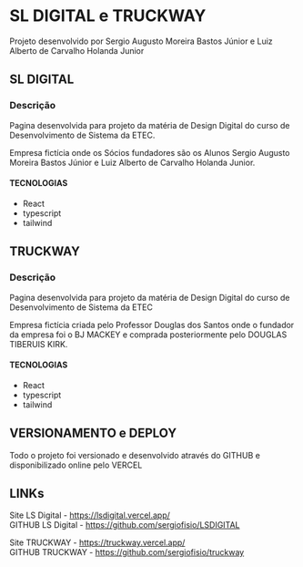 # SL DIGITAL e TRUCKWAY

Projeto desenvolvido por Sergio Augusto Moreira Bastos Júnior e Luiz Alberto de Carvalho Holanda Junior

## SL DIGITAL

### Descrição

Pagina desenvolvida para projeto da matéria de Design Digital do curso de Desenvolvimento de Sistema da ETEC.

Empresa fictícia onde os Sócios fundadores são os Alunos Sergio Augusto Moreira Bastos Júnior e Luiz Alberto de Carvalho Holanda Junior.

#### TECNOLOGIAS

- React
- typescript
- tailwind

## TRUCKWAY

### Descrição

Pagina desenvolvida para projeto da matéria de Design Digital do curso de Desenvolvimento de Sistema da ETEC

Empresa fictícia criada pelo Professor Douglas dos Santos onde o fundador da empresa foi o BJ MACKEY e comprada posteriormente pelo DOUGLAS TIBERUIS KIRK.

#### TECNOLOGIAS

- React
- typescript
- tailwind

## VERSIONAMENTO e DEPLOY

Todo o projeto foi versionado e desenvolvido através do GITHUB e disponibilizado online pelo VERCEL

## LINKs

Site LS Digital - https://lsdigital.vercel.app/
<br>GITHUB LS Digital - https://github.com/sergiofisio/LSDIGITAL

Site TRUCKWAY - https://truckway.vercel.app/
<br>GITHUB TRUCKWAY - https://github.com/sergiofisio/truckway
